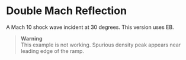# Double Mach Reflection

A Mach 10 shock wave incident at 30 degrees. This version uses EB.

> **Warning** \
> This example is not working. Spurious density peak appears near leading edge of the ramp.

